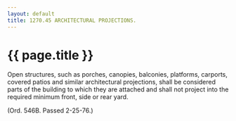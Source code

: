 ```yaml
---
layout: default 
title: 1270.45 ARCHITECTURAL PROJECTIONS.
---
```


{{ page.title }}
================

Open structures, such as porches, canopies, balconies, platforms,
carports, covered patios and similar architectural projections, shall be
considered parts of the building to which they are attached and shall
not project into the required minimum front, side or rear yard.

(Ord. 546B. Passed 2-25-76.)
